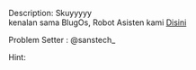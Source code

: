Description:
Skuyyyyy<br>
kenalan sama BlugOs, Robot Asisten kami <a href="http://31.220.52.164:8080/bot">Disini</a>

Problem Setter : @sanstech_

Hint:
